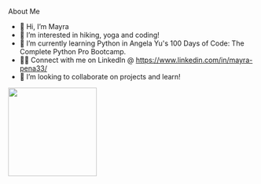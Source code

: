About Me
- 👋 Hi, I’m Mayra
- 👀 I’m interested in hiking, yoga and coding!
- 🌱 I’m currently learning Python in Angela Yu's 100 Days of Code: The Complete Python Pro Bootcamp.
- 🤞🏽 Connect with me on LinkedIn @ https://www.linkedin.com/in/mayra-pena33/
- 💞️ I’m looking to collaborate on projects and learn!

<img height="180em" src="https://github-readme-stats.vercel.app/api?username=mayrapena1324r&show_icons=true&hide_border=true&&count_private=true&include_all_commits=true" />
<!---
mayrapena1324/mayrapena1324 is a ✨ special ✨ repository because its `README.md` (this file) appears on your GitHub profile.
You can click the Preview link to take a look at your changes.
--->
